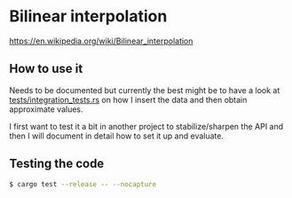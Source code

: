 # Bilinear interpolation

https://en.wikipedia.org/wiki/Bilinear_interpolation


## How to use it

Needs to be documented but currently the best might be to have a look at
[tests/integration_tests.rs](tests/integration_tests.rs) on how I insert the
data and then obtain approximate values.

I first want to test it a bit in another project to stabilize/sharpen the API
and then I will document in detail how to set it up and evaluate.


## Testing the code

```bash
$ cargo test --release -- --nocapture
```
